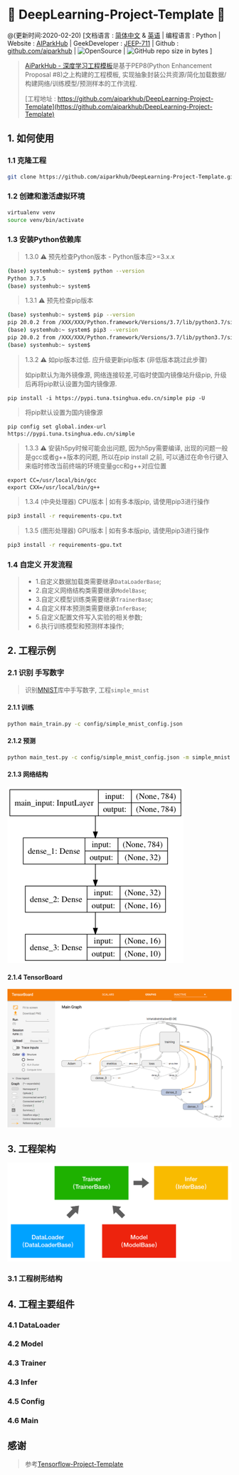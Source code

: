 # 🎊 DeepLearning-Project-Template 🎊

@(更新时间:2020-02-20) [文档语言 : [简体中文](./README_Simplified_Chinese.md) & [英语](./README.md) | 编程语言 : Python | Website : [AIParkHub](https://github.com/aiparkhub) | GeekDeveloper : [JEEP-711](https://github.com/jeep711) | Github : [github.com/aiparkhub](https://github.com/aiparkhub) | ![OpenSource](https://img.shields.io/badge/Open%20Source-%E2%9D%A4-brightgreen.svg) | ![GitHub repo size in bytes](https://img.shields.io/github/repo-size/aiparkhub/DeepLearning-Project-Template.svg) ]

> [AiParkHub - 深度学习工程模板](https://github.com/aiparkhub/DeepLearning-Project-Template)是基于PEP8(Python Enhancement Proposal #8)之上构建的工程模板, 实现抽象封装公共资源/简化加载数据/构建网络/训练模型/预测样本的工作流程.
>
> [工程地址 : https://github.com/aiparkhub/DeepLearning-Project-Template](https://github.com/aiparkhub/DeepLearning-Project-Template)


## 1. 如何使用
### 1.1 克隆工程
``` bash
git clone https://github.com/aiparkhub/DeepLearning-Project-Template.git
```

### 1.2 创建和激活虚拟环境
``` bash
virtualenv venv
source venv/bin/activate
```

### 1.3 安装Python依赖库
> 1.3.0 ⚠️ 预先检查Python版本 - Python版本应>=3.x.x
``` bash
(base) systemhub:~ system$ python --version
Python 3.7.5
(base) systemhub:~ system$ 
```
> 
> 1.3.1 ⚠️ 预先检查pip版本
``` bash
(base) systemhub:~ system$ pip --version
pip 20.0.2 from /XXX/XXX/Python.framework/Versions/3.7/lib/python3.7/site-packages/pip (python 3.7)
(base) systemhub:~ system$ pip3 --version
pip 20.0.2 from /XXX/XXX/Python.framework/Versions/3.7/lib/python3.7/site-packages/pip (python 3.7)
(base) systemhub:~ system$ 
```
> 
> 1.3.2 ⚠️ 如pip版本过低. 应升级更新pip版本 (非低版本跳过此步骤)
>
> 如pip默认为海外镜像源, 网络连接较差,可临时使国内镜像站升级pip, 升级后再将pip默认设置为国内镜像源.
```
pip install -i https://pypi.tuna.tsinghua.edu.cn/simple pip -U
```
> 
> 将pip默认设置为国内镜像源
```
pip config set global.index-url https://pypi.tuna.tsinghua.edu.cn/simple
```

>1.3.3 ⚠️ 安装h5py时候可能会出问题, 因为h5py需要编译, 出现的问题一般是gcc或者g++版本的问题, 所以在pip install 之前, 可以通过在命令行键入来临时修改当前终端的环境变量gcc和g++对应位置
```
export CC=/usr/local/bin/gcc
export CXX=/usr/local/bin/g++
```
>
> 1.3.4 (中央处理器) CPU版本 | 如有多本版pip, 请使用pip3进行操作
``` bash
pip3 install -r requirements-cpu.txt
```
> 
> 1.3.5 (图形处理器) GPU版本 | 如有多本版pip, 请使用pip3进行操作
``` bash
pip3 install -r requirements-gpu.txt
```

### 1.4 自定义 开发流程
> - 1.自定义数据加载类需要继承```DataLoaderBase```;
> - 2.自定义网络结构类需要继承```ModelBase```;
> - 3.自定义模型训练类需要继承```TrainerBase```;
> - 4.自定义样本预测类需要继承```InferBase```;
> - 5.自定义配置文件写入实验的相关参数;
> - 6.执行训练模型和预测样本操作;


## 2. 工程示例
### 2.1 识别 手写数字
> 识别[MNIST](http://yann.lecun.com/exdb/mnist/)库中手写数字, 工程``simple_mnist``

#### 2.1.1 训练
``` bash
python main_train.py -c config/simple_mnist_config.json
```

#### 2.1.2 预测
``` bash
python main_test.py -c config/simple_mnist_config.json -m simple_mnist.weights.10-0.24.hdf5
```

#### 2.1.3 网络结构
![网络结构](resource/demo/model.png)
 
#### 2.1.4 TensorBoard
![TensorBoard](resource/demo/tensor_board.png)


## 3. 工程架构
![工程架构](resource/demo/frames.png)

### 3.1 工程树形结构


## 4. 工程主要组件
### 4.1 DataLoader
### 4.2 Model
### 4.3 Trainer
### 4.3 Infer
### 4.5 Config
### 4.6 Main

## 感谢
> 参考[Tensorflow-Project-Template](https://github.com/MrGemy95/Tensorflow-Project-Template)
